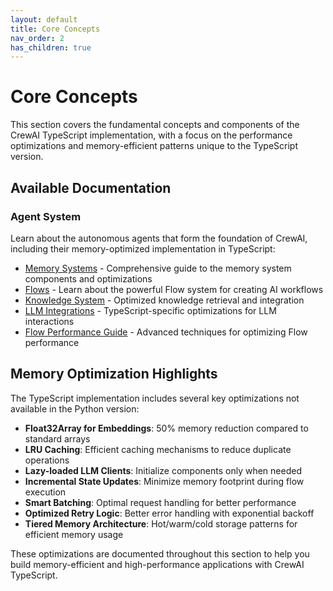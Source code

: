 ```yaml
---
layout: default
title: Core Concepts
nav_order: 2
has_children: true
---
```


# Core Concepts

This section covers the fundamental concepts and components of the CrewAI TypeScript implementation, with a focus on the performance optimizations and memory-efficient patterns unique to the TypeScript version.

## Available Documentation

### Agent System

Learn about the autonomous agents that form the foundation of CrewAI, including their memory-optimized implementation in TypeScript:

- [Memory Systems](memory-systems.html) - Comprehensive guide to the memory system components and optimizations
- [Flows](flows.html) - Learn about the powerful Flow system for creating AI workflows
- [Knowledge System](knowledge-system.html) - Optimized knowledge retrieval and integration
- [LLM Integrations](llm-integrations.html) - TypeScript-specific optimizations for LLM interactions
- [Flow Performance Guide](flow-performance-guide.html) - Advanced techniques for optimizing Flow performance

## Memory Optimization Highlights

The TypeScript implementation includes several key optimizations not available in the Python version:

- **Float32Array for Embeddings**: 50% memory reduction compared to standard arrays
- **LRU Caching**: Efficient caching mechanisms to reduce duplicate operations
- **Lazy-loaded LLM Clients**: Initialize components only when needed
- **Incremental State Updates**: Minimize memory footprint during flow execution
- **Smart Batching**: Optimal request handling for better performance
- **Optimized Retry Logic**: Better error handling with exponential backoff
- **Tiered Memory Architecture**: Hot/warm/cold storage patterns for efficient memory usage

These optimizations are documented throughout this section to help you build memory-efficient and high-performance applications with CrewAI TypeScript.
